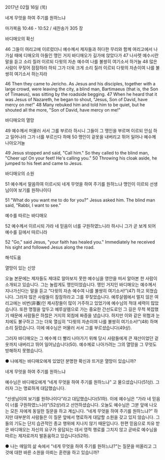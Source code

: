 2017년 02월 16일 (목)

네게 무엇을 하여 주기를 원하느냐



마가복음 10:46 - 10:52 / 새찬송가 305 장


바디매오의 확신 

46 그들이 여리고에 이르렀더니 예수께서 제자들과 허다한 무리와 함께 여리고에서 나가실 때에 디매오의 아들인 맹인 거지 바디매오가 길가에 앉았다가 47 나사렛 예수시란 말을 듣고 소리 질러 이르되 다윗의 자손 예수여 나를 불쌍히 여기소서 하거늘 48 많은 사람이 꾸짖어 잠잠하라 하되 그가 더욱 크게 소리 질러 이르되 다윗의 자손이여 나를 불쌍히 여기소서 하는지라 

46 Then they came to Jericho. As Jesus and his disciples, together with a large crowd, were leaving the city, a blind man, Bartimaeus (that is, the Son of Timaeus), was sitting by the roadside begging. 47 When he heard that it was Jesus of Nazareth, he began to shout, "Jesus, Son of David, have mercy on me!" 48 Many rebuked him and told him to be quiet, but he shouted all the more, "Son of David, have mercy on me!" 

바디매오의 열망 

49 예수께서 머물러 서서 그를 부르라 하시니 그들이 그 맹인을 부르며 이르되 안심 하고 일어나라 그가 너를 부르신다 하매 50 맹인이 겉옷을 내버리고 뛰어 일어나 예수께 나아오거늘 

49 Jesus stopped and said, "Call him." So they called to the blind man, "Cheer up! On your feet! He's calling you." 50 Throwing his cloak aside, he jumped to his feet and came to Jesus. 

바디매오의 소원 

51 예수께서 말씀하여 이르시되 네게 무엇을 하여 주기를 원하느냐 맹인이 이르되 선생님이여 보기를 원하나이다 

51 "What do you want me to do for you?" Jesus asked him. The blind man said, "Rabbi, I want to see." 

예수를 따르는 바디매오 

52 예수께서 이르시되 가라 네 믿음이 너를 구원하였느니라 하시니 그가 곧 보게 되어 예수를 길에서 따르니라 

52 "Go," said Jesus, "your faith has healed you." Immediately he received his sight and followed Jesus along the road.

해석도움





열망이 있는 신앙 

오늘 본문에는 제자들도 제대로 알아보지 못한 예수님을 영안을 떠서 알아본 한 사람이 소개되고 있습니다. 그는 놀랍게도 맹인이었습니다. 맹인 거지인 바디매오는 예수께서 지나가신다는 말을 듣고 “다윗의 자손 예수여 나를 불쌍히 여기소서!”(47) 하고 외쳤습니다. 그러자 많은 사람들이 잠잠하라고 그를 꾸짖었습니다. 예루살렘에서 멀지 않은 여리고에는 비번(非番)인 제사장들이 많이 거주하고 있었기에 예수님의 적대 세력이 많았습니다. 또한 명절을 앞두고 예루살렘으로 가는 중요한 간선도로인 그 길은 무척 복잡했기 때문에 사람들은 하찮은 거지의 외침에 짜증을 냈습니다. 하지만 이와 같은 위협과 눈치에도 불구하고 그는 더욱 열심히 “다윗의 자손이여 나를 불쌍히 여기소서!”(48) 하며 소리 질렀습니다. 이에 예수님은 머물러 서서 그를 부르셨습니다(49상).

그러자 바디매오는 그 예수께 더 빨리 나아가기 위해 당시 사람들에게 큰 재산이었던 겉옷까지 내버리고 뛰어 일어났습니다(50). 예수께로 나아가려는 그의 열망을 그 무엇도 방해하지 못했습니다. 

● 나에게는 바디매오에게 있었던 분명한 확신과 뜨거운 열망이 있습니까? 


네게 무엇을 하여 주기를 원하느냐 

예수님은 바디매오에게 “네게 무엇을 하여 주기를 원하느냐” 고 물으셨습니다(51상). 그러자 그는 명료하게 대답했습니다.

“선생님이여 보기를 원하나이다”라고 대답했습니다(51하). 이에 예수님은 “가라 네 믿음이 너를 구원하였느니라”(52상)라고 선언하셨습니다. 오늘도 예수님은 그분 앞에 나오는 모든 자에게 동일한 질문을 하고 계십니다. “네게 무엇을 하여 주기를 원하느냐?” 하지만 대부분의 사람들은 이 질문 앞에서 명료하게 대답할 소원을 갖고 있지 않습니다. 그들의 기도는 단지 습관적인 종교 행위에 지나지 않기 때문입니다. 한편 믿음으로 치유 받은 바디매오는 자신의 요구가 응답되는 데서 영적 행로를 그치지 않고 곧바로 예수님을 따르는 제자로까지 발돋움하고 있습니다(52하). 

● 나는 매일의 삶 속에서 "네게 무엇을 하여 주기를 원하느냐?"는 질문을 떠올리고 그것에 대한 바른 소원을 아뢰는 훈련을 하고 있습니까?